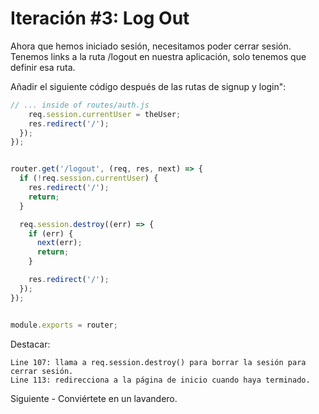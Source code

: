 # Iteración #3: Log Out

Ahora que hemos iniciado sesión, necesitamos poder cerrar sesión. Tenemos links a la ruta /logout en nuestra aplicación, solo tenemos que definir esa ruta.

Añadir el siguiente código después de las rutas de signup y login":

```js
// ... inside of routes/auth.js
    req.session.currentUser = theUser;
    res.redirect('/');
  });
});


router.get('/logout', (req, res, next) => {
  if (!req.session.currentUser) {
    res.redirect('/');
    return;
  }

  req.session.destroy((err) => {
    if (err) {
      next(err);
      return;
    }

    res.redirect('/');
  });
});


module.exports = router;
```

Destacar:

    Line 107: llama a req.session.destroy() para borrar la sesión para cerrar sesión.
    Line 113: redirecciona a la página de inicio cuando haya terminado.

Siguiente - Conviértete en un lavandero.